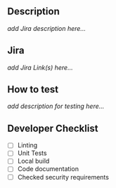 ## Description
*add Jira description here...*

## Jira
*add Jira Link(s) here...*

## How to test
*add description for testing here...*

## Developer Checklist
- [ ] Linting
- [ ] Unit Tests
- [ ] Local build
- [ ] Code documentation
- [ ] Checked security requirements
